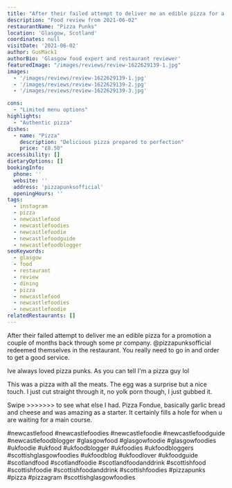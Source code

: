 ```yaml
---
title: "After their failed attempt to deliver me an edible pizza for a promotion a couple of months back through some pr company. @pizzapunksofficial redeemed themselves in the restaurant. You really need to go in and order to get a good service. "
description: "Food review from 2021-06-02"
restaurantName: "Pizza Punks"
location: 'Glasgow, Scotland'
coordinates: null
visitDate: '2021-06-02'
author: GusMack1
authorBio: 'Glasgow food expert and restaurant reviewer'
featuredImage: "/images/reviews/review-1622629139-1.jpg"
images:
  - '/images/reviews/review-1622629139-1.jpg'
  - '/images/reviews/review-1622629139-2.jpg'
  - '/images/reviews/review-1622629139-3.jpg'

cons:
  - "Limited menu options"
highlights:
  - "Authentic pizza"
dishes:
  - name: "Pizza"
    description: "Delicious pizza prepared to perfection"
    price: "£8.50"
accessibility: []
dietaryOptions: []
bookingInfo:
  phone: ''
  website: ''
  address: 'pizzapunksofficial'
  openingHours: ''
tags:
  - instagram
  - pizza
  - newcastlefood
  - newcastlefoodies
  - newcastlefoodie
  - newcastlefoodguide
  - newcastlefoodblogger
seoKeywords:
  - glasgow
  - food
  - restaurant
  - review
  - dining
  - pizza
  - newcastlefood
  - newcastlefoodies
  - newcastlefoodie
relatedRestaurants: []
---
```

After their failed attempt to deliver me an edible pizza for a promotion a couple of months back through some pr company. @pizzapunksofficial redeemed themselves in the restaurant. You really need to go in and order to get a good service. 

Ive always loved pizza punks. As you can tell I'm a pizza guy lol

This was a pizza with all the meats. The egg was a surprise but a nice touch. I just cut straight through it, no yolk porn though, I just gubbed it. 

Swipe >>>>>>> to see what else I had. Pizza Fondue, basically garlic bread and cheese and was amazing as a starter. It certainly fills a hole for when u are waiting for a main course.

#newcastlefood #newcastlefoodies #newcastlefoodie #newcastlefoodguide #newcastlefoodblogger #glasgowfood #glasgowfoodie #glasgowfoodies #ukfoodie #ukfood #ukfoodblogger #ukfoodies #ukfoodbloggers #scottishglasgowfoodies #ukfoodblog #ukfoodlover #ukfoodguide #scotlandfood #scotlandfoodie #scotlandfoodanddrink #scottishfood #scottishfoodie #scottishfoodanddrink #scottishfoodies #pizzapunks #pizza #pizzagram #scottishglasgowfoodies
